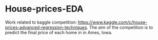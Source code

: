 # House-prices-EDA
Work related to kaggle competition: https://www.kaggle.com/c/house-prices-advanced-regression-techniques. The aim of the  competition is to predict the final price of each home in in Ames, Iowa.
